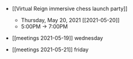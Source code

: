 - [[Virtual Reign immersive chess launch party]]
	- Thursday, May 20, 2021 [[2021-05-20]]
	- 5:00PM → 7:00PM

- [[meetings 2021-05-19]] wednesday
- [[meetings 2021-05-21]] friday
